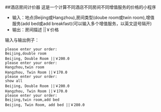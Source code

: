 ##酒店房间计价器
这是一个计算不同酒店不同房间不同增值服务的价格的小程序
 * 输入：地点(Beijing或Hangzhou),房间类型(doube room或twin room),增值服务(add bed或add breakfast)(可以输入多个增值服务，以英文逗号隔开)
 * 输出：房间描述 ||￥价格  
 
输入与输出例子：
```$xslt
please enter your order:
Beijing,double room
Beijing, Double Room ||￥200.0
please enter your order:
Hangzhou,twin room
Hangzhou, Twin Room ||￥170.0
please enter your order:
show all
Beijing, Double Room ||￥200.0
Hangzhou, Twin Room ||￥170.0
please enter your order:
Beijing,twin room,add bed
Beijing, Twin Room, add bed ||￥280.0
```
